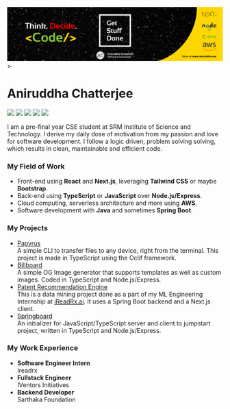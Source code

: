 <div align="center">
  <img alt="Banner" src="assets/banner.png" />
</div>>

# Aniruddha Chatterjee

![](https://img.shields.io/badge/-TypeScript-006edb)
![](https://img.shields.io/badge/-JavaScript-dbc900)
![](https://img.shields.io/badge/-Node.js-07db00)
![](https://img.shields.io/badge/-React-5e5e5e)
![](https://img.shields.io/badge/-AWS-ebb331)

I am a pre-final year CSE student at SRM Institute of Science and Technology. I derive my daily dose of motivation from my passion and love for software development. I follow a logic driven, problem solving solving, which results in clean, maintainable and efficient code.

### My Field of Work

- Front-end using **React** and **Next.js**, leveraging **Tailwind CSS** or maybe **Bootstrap**.
- Back-end using **TypeScript** or **JavaScript** over **Node.js/Express**.
- Cloud computing, serverless architecture and more using **AWS**.
- Software development with **Java** and sometimes **Spring Boot**.

### My Projects

- [Papyrus](https://github.com/ruddha2001/papyrus-cli) <br/>A simple CLI to transfer files to any device, right from the terminal. This project is made in TypeScript using the Oclif framework.
- [Billboard](https://github.com/srm-kzilla/billboard) <br/>A simple OG Image generator that supports templates as well as custom images. Coded in TypeScript and Node.js/Express.
- [Patent Recommendation Engine](https://github.com/ruddha2001/ireadrx-recommendation-engine)<br/>This is a data mining project done as a part of my ML Engineering Internship at [iReadRx.ai](http://ireadrx.ai). It uses a Spring Boot backend and a Next.js client.
- [Springboard](https://github.com/srm-kzilla/springboard) <br/>An initializer for JavaScript/TypeScript server and client to jumpstart project, written in TypeScript and Node.js/Express.

### My Work Experience

- **Software Engineer Intern**<br/>Ireadrx
- **Fullstack Engineer**<br/>IVentors Initiatives
- **Backend Developer**<br/>Sarthaka Foundation
